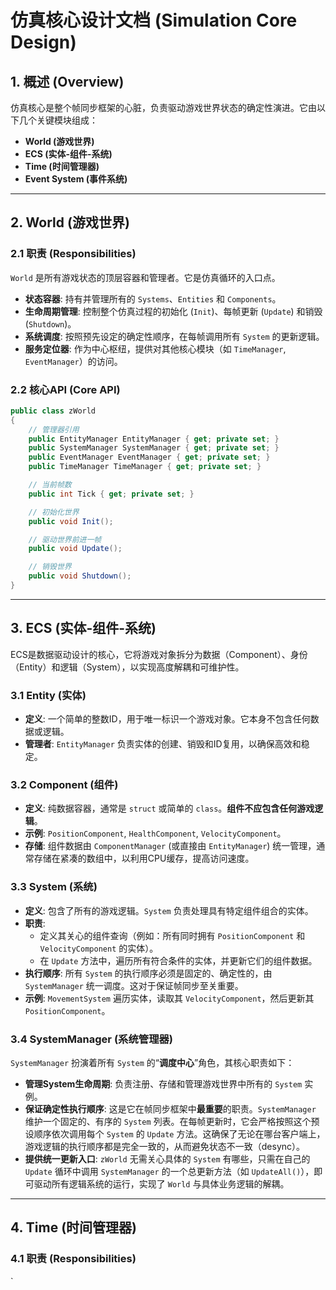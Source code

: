# 仿真核心设计文档 (Simulation Core Design)

## 1. 概述 (Overview)

仿真核心是整个帧同步框架的心脏，负责驱动游戏世界状态的确定性演进。它由以下几个关键模块组成：
- **World (游戏世界)**
- **ECS (实体-组件-系统)**
- **Time (时间管理器)**
- **Event System (事件系统)**

---

## 2. World (游戏世界)

### 2.1 职责 (Responsibilities)
`World` 是所有游戏状态的顶层容器和管理者。它是仿真循环的入口点。
- **状态容器**: 持有并管理所有的 `Systems`、`Entities` 和 `Components`。
- **生命周期管理**: 控制整个仿真过程的初始化 (`Init`)、每帧更新 (`Update`) 和销毁 (`Shutdown`)。
- **系统调度**: 按照预先设定的确定性顺序，在每帧调用所有 `System` 的更新逻辑。
- **服务定位器**: 作为中心枢纽，提供对其他核心模块（如 `TimeManager`, `EventManager`）的访问。

### 2.2 核心API (Core API)
```csharp
public class zWorld
{
    // 管理器引用
    public EntityManager EntityManager { get; private set; }
    public SystemManager SystemManager { get; private set; }
    public EventManager EventManager { get; private set; }
    public TimeManager TimeManager { get; private set; }

    // 当前帧数
    public int Tick { get; private set; }

    // 初始化世界
    public void Init();

    // 驱动世界前进一帧
    public void Update();

    // 销毁世界
    public void Shutdown();
}
```

---

## 3. ECS (实体-组件-系统)

ECS是数据驱动设计的核心，它将游戏对象拆分为数据（Component）、身份（Entity）和逻辑（System），以实现高度解耦和可维护性。

### 3.1 Entity (实体)
- **定义**: 一个简单的整数ID，用于唯一标识一个游戏对象。它本身不包含任何数据或逻辑。
- **管理者**: `EntityManager` 负责实体的创建、销毁和ID复用，以确保高效和稳定。

### 3.2 Component (组件)
- **定义**: 纯数据容器，通常是 `struct` 或简单的 `class`。**组件不应包含任何游戏逻辑**。
- **示例**: `PositionComponent`, `HealthComponent`, `VelocityComponent`。
- **存储**: 组件数据由 `ComponentManager` (或直接由 `EntityManager`) 统一管理，通常存储在紧凑的数组中，以利用CPU缓存，提高访问速度。

### 3.3 System (系统)
- **定义**: 包含了所有的游戏逻辑。`System` 负责处理具有特定组件组合的实体。
- **职责**:
  - 定义其关心的组件查询（例如：所有同时拥有 `PositionComponent` 和 `VelocityComponent` 的实体）。
  - 在 `Update` 方法中，遍历所有符合条件的实体，并更新它们的组件数据。
- **执行顺序**: 所有 `System` 的执行顺序必须是固定的、确定性的，由 `SystemManager` 统一调度。这对于保证帧同步至关重要。
- **示例**: `MovementSystem` 遍历实体，读取其 `VelocityComponent`，然后更新其 `PositionComponent`。

### 3.4 SystemManager (系统管理器)
`SystemManager` 扮演着所有 `System` 的“**调度中心**”角色，其核心职责如下：
- **管理System生命周期**: 负责注册、存储和管理游戏世界中所有的 `System` 实例。
- **保证确定性执行顺序**: 这是它在帧同步框架中**最重要**的职责。`SystemManager` 维护一个固定的、有序的 `System` 列表。在每帧更新时，它会严格按照这个预设顺序依次调用每个 `System` 的 `Update` 方法。这确保了无论在哪台客户端上，游戏逻辑的执行顺序都是完全一致的，从而避免状态不一致（desync）。
- **提供统一更新入口**: `zWorld` 无需关心具体的 `System` 有哪些，只需在自己的 `Update` 循环中调用 `SystemManager` 的一个总更新方法（如 `UpdateAll()`），即可驱动所有逻辑系统的运行，实现了 `World` 与具体业务逻辑的解耦。

---

## 4. Time (时间管理器)

### 4.1 职责 (Responsibilities)
`
